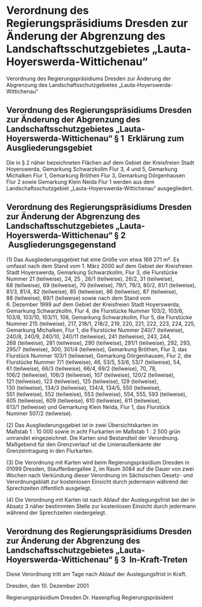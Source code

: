 # Verordnung des Regierungspräsidiums Dresden zur Änderung der Abgrenzung des Landschaftsschutzgebietes „Lauta-Hoyerswerda-Wittichenau“

Verordnung des Regierungspräsidiums Dresden zur Änderung der Abgrenzung des Landschaftsschutzgebietes „Lauta-Hoyerswerda-Wittichenau“

## Verordnung des Regierungspräsidiums Dresden zur Änderung der Abgrenzung des Landschaftsschutzgebietes „Lauta-Hoyerswerda-Wittichenau“ § 1  Erklärung zum Ausgliederungsgebiet

Die in § 2 näher bezeichneten Flächen auf dem Gebiet der Kreisfreien Stadt Hoyerswerda, Gemarkung Schwarzkollm Flur 3, 4 und 5, Gemarkung Michalken Flur 1, Gemarkung Bröthen Flur 3, Gemarkung Dörgenhausen Flur 2 sowie Gemarkung Klein Neida Flur 1 werden aus dem Landschaftsschutzgebiet „Lauta-Hoyerswerda-Wittichenau“ ausgegliedert.


## Verordnung des Regierungspräsidiums Dresden zur Änderung der Abgrenzung des Landschaftsschutzgebietes „Lauta-Hoyerswerda-Wittichenau“ § 2  Ausgliederungsgegenstand

(1) Das Ausgliederungsgebiet hat eine Größe von etwa 169 271 m². Es umfasst nach dem Stand vom 1. März 2000 auf dem Gebiet der Kreisfreien Stadt Hoyerswerda, Gemarkung Schwarzkollm, Flur 3, die Flurstücke Nummer 21 (teilweise), 24, 25 , 26/1 (teilweise), 26/2, 31 (teilweise), 68 (teilweise), 69 (teilweise), 70 (teilweise), 79/1, 79/3, 80/2, 81/1 (teilweise), 81/3, 81/4, 82 (teilweise), 85 (teilweise), 86 (teilweise), 87 (teilweise), 88 (teilweise), 89/1 (teilweise) sowie nach dem Stand vom 6. Dezember 1999 auf dem Gebiet der Kreisfreien Stadt Hoyerswerda, Gemarkung Schwarzkollm, Flur 4, die Flurstücke Nummer 103/2, 103/6, 103/8, 103/10, 103/11, 106, Gemarkung Schwarzkollm, Flur 5, die Flurstücke Nummer 215 (teilweise), 217, 218/1, 218/2, 219, 220, 221, 222, 223, 224, 225, Gemarkung Michalken, Flur 1, die Flurstücke Nummer 240/7 (teilweise), 240/8, 240/9, 240/10, 240/11 (teilweise), 241 (teilweise), 243, 244, 268 (teilweise), 281 (teilweise), 290 (teilweise), 291/1 (teilweise), 292, 293, 295/7 (teilweise), 300, 301/4 (teilweise), Gemarkung Bröthen, Flur 3, das Flurstück Nummer 103/1 (teilweise), Gemarkung Dörgenhausen, Flur 2, die Flurstücke Nummer 7/1 (teilweise), 46, 53/5, 53/6, 53/7 (teilweise), 54, 61 (teilweise), 66/3 (teilweise), 66/4, 69/2 (teilweise), 70, 78, 106/2 (teilweise), 106/3 (teilweise), 107 (teilweise), 120/2 (teilweise), 121 (teilweise), 123 (teilweise), 125 (teilweise), 129 (teilweise), 130 (teilweise), 134/3 (teilweise), 134/4, 134/5, 550 (teilweise), 551 (teilweise), 552 (teilweise), 553 (teilweise), 554, 555, 593 (teilweise), 605 (teilweise), 609 (teilweise), 610 (teilweise), 611 (teilweise), 613/1 (teilweise) und Gemarkung Klein Neida, Flur 1, das Flurstück Nummer 507/2 (teilweise).

(2) Das Ausgliederungsgebiet ist in zwei Übersichtskarten im Maßstab 1 : 10 000 sowie in acht Flurkarten im Maßstab 1 : 2 500 grün umrandet eingezeichnet. Die Karten sind Bestandteil der Verordnung. Maßgebend für den Grenzverlauf ist die Linienaußenkante der Grenzeintragung in den Flurkarten.

(3) Die Verordnung mit Karten wird beim Regierungspräsidium Dresden in 01099 Dresden, Stauffenbergallee 2, im Raum 3084 auf die Dauer von zwei Wochen nach Verkündung dieser Verordnung im Sächsischen Gesetz- und Verordnungsblatt zur kostenlosen Einsicht durch jedermann während der Sprechzeiten öffentlich ausgelegt.

(4) Die Verordnung mit Karten ist nach Ablauf der Auslegungsfrist bei der in Absatz 3 näher bestimmten Stelle zur kostenlosen Einsicht durch jedermann während der Sprechzeiten niedergelegt.


## Verordnung des Regierungspräsidiums Dresden zur Änderung der Abgrenzung des Landschaftsschutzgebietes „Lauta-Hoyerswerda-Wittichenau“ § 3  In-Kraft-Treten

Diese Verordnung tritt am Tage nach Ablauf der Auslegungsfrist in Kraft.

Dresden, den 10. Dezember 2001

Regierungspräsidium Dresden 
             Dr. Hasenpflug 
             Regierungspräsident

